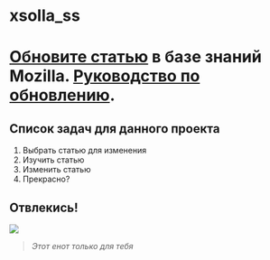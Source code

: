 # xsolla_ss
# [Обновите статью](https://support.mozilla.org/ru/contributors/need-changes "Обновите статью")  в базе знаний Mozilla. [Руководство по обновлению](https://support.mozilla.org/en-US/kb/improve-knowledge-base "Руководство по обновлению").  
## Список задач для данного проекта
1. Выбрать статью для изменения
2. Изучить статью
3. Изменить статью
4. Прекрасно?
## Отвлекись!
![](https://www.zastavki.com/pictures/originals/2015/Animals_Raccoon_sits_on_a_pine_tree_108639_.jpg)
> *Этот енот только для тебя*
